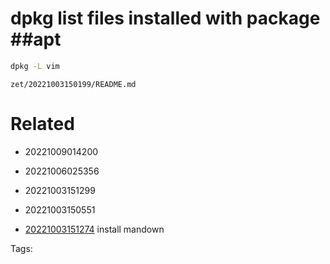 # dpkg list files installed with package ##apt
```bash
dpkg -L vim
```

` zet/20221003150199/README.md `

# Related

- 20221009014200

- 20221006025356

- 20221003151299

- 20221003150551

- [20221003151274](/zet/20221003151274/README.md) install mandown

Tags:

    

